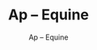 ---
designer: Endless Knot
description: "Color%3A%20Frond%0AMaterial%3A%20100%25%20Wool%0ACollection%3A%20Hand-Tufted%20Collection"
image_primary: img/EQU-215-600x750.jpg
image_secondary: ../../../images/blank.png
manufacturer: Endless Knot
href: https://endlessknotrugs.com/product/equine-frond/
subtitle: Ap – Equine
tags: 
  - endless_knot
  - hand-tufted-rugs
title: Ap – Equine
image_thumb: img/EQU-215-300x300.jpg
category: hand-tufted-rugs
slug: /manufacturers/endless-knot/hand-tufted-rugs/endless-knot-ap-equine
---